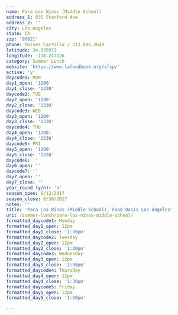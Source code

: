 ```yaml
---
name: Para Los Ninos (Middle School)
address_1: 835 Stanford Ave
address_2: ''
city: Los Angeles
state: CA
zip: '90021'
phone: Moises Carrillo / 213.896.2640
latitude: 34.035973
longitude: -118.247126
category: Summer Lunch
website: 'https://www.lafoodbank.org/sfsp/'
active: 'y'
daycode1: MON
day1_open: '1200'
day1_close: '1330'
daycode2: TUE
day2_open: '1200'
day2_close: '1330'
daycode3: WED
day3_open: '1200'
day3_close: '1330'
daycode4: THU
day4_open: '1200'
day4_close: '1330'
daycode5: FRI
day5_open: '1200'
day5_close: '1330'
daycode6: ''
day6_open: ''
daycode7: ''
day7_open: ''
day7_close: ''
year_round (y/n): 'n'
season_open: 6/12/2017
season_close: 6/30/2017
notes: ''
title: 'Para Los Ninos (Middle School), Food Oasis Los Angeles'
uri: /summer-lunch/para-los-ninos-middle-school/
formatted_daycode1: Monday
formatted_day1_open: 12pm
formatted_day1_close: '1:30pm'
formatted_daycode2: Tuesday
formatted_day2_open: 12pm
formatted_day2_close: '1:30pm'
formatted_daycode3: Wednesday
formatted_day3_open: 12pm
formatted_day3_close: '1:30pm'
formatted_daycode4: Thursday
formatted_day4_open: 12pm
formatted_day4_close: '1:30pm'
formatted_daycode5: Friday
formatted_day5_open: 12pm
formatted_day5_close: '1:30pm'

---
```



